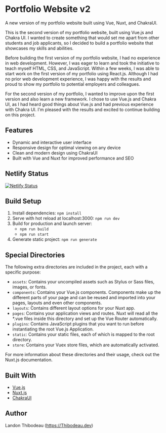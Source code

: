 # Portfolio Website v2

A new version of my portfolio website built using Vue, Nuxt, and ChakraUI.

This is the second version of my portfolio website, built using Vue.js and Chakra UI. I wanted to create something that would set me apart from other students and job applicants, so I decided to build a portfolio website that showcases my skills and abilities.

Before building the first version of my portfolio website, I had no experience in web development. However, I was eager to learn and took the initiative to teach myself HTML, CSS, and JavaScript. Within a few weeks, I was able to start work on the first version of my portfolio using React.js. Although I had no prior web development experience, I was happy with the results and proud to show my portfolio to potential employers and colleagues.

For the second version of my portfolio, I wanted to improve upon the first version and also learn a new framework. I chose to use Vue.js and Chakra UI, as I had heard good things about Vue.js and had previous experience with Chakra UI. I'm pleased with the results and excited to continue building on this project.

## Features

- Dynamic and interactive user interface
- Responsive design for optimal viewing on any device
- Clean and modern design using ChakraUI
- Built with Vue and Nuxt for improved performance and SEO

## Netlify Status

[![Netlify Status](https://api.netlify.com/api/v1/badges/ce9a3194-53ca-4a7e-8596-8ff0d6b47053/deploy-status)](https://app.netlify.com/sites/lthibodeauportfolio/deploys)

## Build Setup

1. Install dependencies: `npm install`
2. Serve with hot reload at localhost:3000: `npm run dev`
3. Build for production and launch server:
   - `npm run build`
   - `npm run start`
4. Generate static project: `npm run generate`

## Special Directories

The following extra directories are included in the project, each with a specific purpose:

- `assets`: Contains your uncompiled assets such as Stylus or Sass files, images, or fonts.
- `components`: Contains your Vue.js components. Components make up the different parts of your page and can be reused and imported into your pages, layouts and even other components.
- `layouts`: Contains different layout options for your Nuxt app.
- `pages`: Contains your application views and routes. Nuxt will read all the *.vue files inside this directory and set up the Vue Router automatically.
- `plugins`: Contains JavaScript plugins that you want to run before instantiating the root Vue.js Application.
- `static`: Contains your static files, each of which is mapped to the root directory.
- `store`: Contains your Vuex store files, which are automatically activated.

For more information about these directories and their usage, check out the Nuxt.js documentation.

## Built With

- [Vue.js](https://vuejs.org/)
- [Nuxt.js](https://nuxtjs.org/)
- [ChakraUI](https://chakra-ui.com/)

## Author

Landon Thibodeau (https://Thibodeau.dev)
